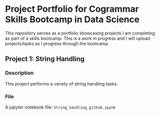 # Project Portfolio for Cogrammar Skills Bootcamp in Data Science

This repository serves as a portfolio showcasing projects I am completing as part of a skills bootcamp. This is a work in progress and I will upload projects/tasks as I progress through the bootcamp.

## Project 1: String Handling
### Description

This project performs a variety of string handling tasks.

### File

A jupyter notebook file: `String_handling_github.ipynb`
